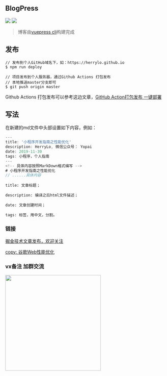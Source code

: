 ## BlogPress

![](https://img.shields.io/badge/-vuepress-brightgreen)
![](https://img.shields.io/badge/-vue%402.0-brightgreen)

> 博客由[vuepress cli](https://vuepress.vuejs.org/zh/guide/)构建完成

## 发布
```javscript
// 发布到个人GitHub域名下，如：https://herrylo.github.io
$ npm run deploy 

// 项目发布到个人服务器，通过Github Actions 打包发布
// 本地推送master分支即可
$ git push origin master
```
Github Actions 打包发布可以参考这边文章，[GitHub Action打包发布 一键部署](https://juejin.cn/post/6844904022239870984)

## 写法

在新建的md文件中头部设置如下内容，例如：
```javascript
---
title: '小程序开发指南之性能优化'
description: HerryLo, 微信公众号： Yopai
date: 2019-11-30
tags: 小程序，个人指南
---
<!-- 具体内容按照MarkDown格式编写 -->
# 小程序开发指南之性能优化
// ......具体内容
```
    title: 文章标题；

    description: 编译之后html文件描述；

    date: 文章创建时间；

    tags: 标签，用中文，分割。

### 链接

[掘金技术文章发布，欢迎关注](https://juejin.cn/user/430664289365608)

[copy: 谷歌Web性能优化](https://developers.didiheng.com/)

### vx备注 加群交流

<img width="300" height="300" center src="https://didiheng.com/image/IMG_0574.JPG" />
